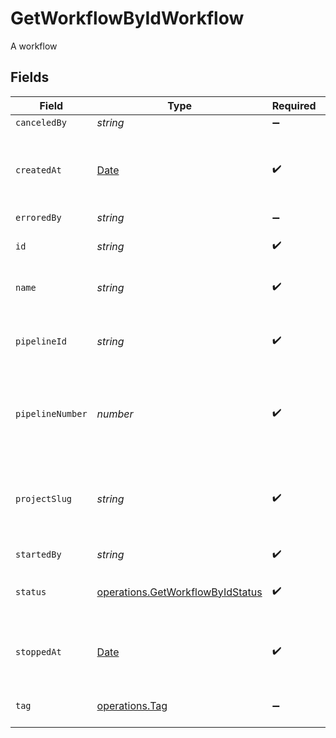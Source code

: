 # GetWorkflowByIdWorkflow

A workflow


## Fields

| Field                                                                                         | Type                                                                                          | Required                                                                                      | Description                                                                                   | Example                                                                                       |
| --------------------------------------------------------------------------------------------- | --------------------------------------------------------------------------------------------- | --------------------------------------------------------------------------------------------- | --------------------------------------------------------------------------------------------- | --------------------------------------------------------------------------------------------- |
| `canceledBy`                                                                                  | *string*                                                                                      | :heavy_minus_sign:                                                                            | N/A                                                                                           |                                                                                               |
| `createdAt`                                                                                   | [Date](https://developer.mozilla.org/en-US/docs/Web/JavaScript/Reference/Global_Objects/Date) | :heavy_check_mark:                                                                            | The date and time the workflow was created.                                                   |                                                                                               |
| `erroredBy`                                                                                   | *string*                                                                                      | :heavy_minus_sign:                                                                            | N/A                                                                                           |                                                                                               |
| `id`                                                                                          | *string*                                                                                      | :heavy_check_mark:                                                                            | The unique ID of the workflow.                                                                |                                                                                               |
| `name`                                                                                        | *string*                                                                                      | :heavy_check_mark:                                                                            | The name of the workflow.                                                                     | build-and-test                                                                                |
| `pipelineId`                                                                                  | *string*                                                                                      | :heavy_check_mark:                                                                            | The ID of the pipeline this workflow belongs to.                                              | 5034460f-c7c4-4c43-9457-de07e2029e7b                                                          |
| `pipelineNumber`                                                                              | *number*                                                                                      | :heavy_check_mark:                                                                            | The number of the pipeline this workflow belongs to.                                          | 25                                                                                            |
| `projectSlug`                                                                                 | *string*                                                                                      | :heavy_check_mark:                                                                            | The project-slug for the pipeline this workflow belongs to.                                   | gh/CircleCI-Public/api-preview-docs                                                           |
| `startedBy`                                                                                   | *string*                                                                                      | :heavy_check_mark:                                                                            | N/A                                                                                           |                                                                                               |
| `status`                                                                                      | [operations.GetWorkflowByIdStatus](../../models/operations/getworkflowbyidstatus.md)          | :heavy_check_mark:                                                                            | The current status of the workflow.                                                           |                                                                                               |
| `stoppedAt`                                                                                   | [Date](https://developer.mozilla.org/en-US/docs/Web/JavaScript/Reference/Global_Objects/Date) | :heavy_check_mark:                                                                            | The date and time the workflow stopped.                                                       |                                                                                               |
| `tag`                                                                                         | [operations.Tag](../../models/operations/tag.md)                                              | :heavy_minus_sign:                                                                            | Tag used for the workflow                                                                     | setup                                                                                         |